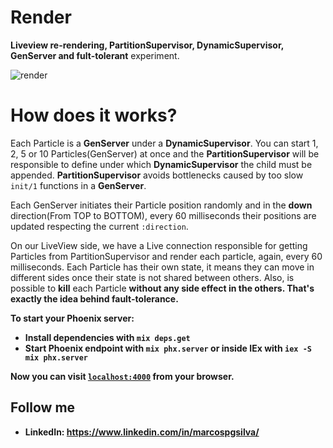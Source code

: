 # Render
<b>Liveview re-rendering, PartitionSupervisor, DynamicSupervisor, GenServer and fult-tolerant</b> experiment. 

![render](https://user-images.githubusercontent.com/19523657/213333214-7e08856d-7d0e-4258-91a2-20dc73934519.gif)

# How does it works?
Each Particle is a <b>GenServer</b> under a <b>DynamicSupervisor</b>.
You can start 1, 2, 5 or 10 Particles(GenServer) at once and the <b>PartitionSupervisor</b> will be responsible to define under which <b>DynamicSupervisor</b> the child must be appended. <b>PartitionSupervisor</b> avoids bottlenecks caused by too slow `init/1` functions in a <b>GenServer</b>.

Each GenServer initiates their Particle position randomly and in the <b>down</b> direction(From TOP to BOTTOM), every 60 milliseconds their positions are updated respecting the current `:direction`.

On our LiveView side, we have a Live connection responsible for getting Particles from PartitionSupervisor and render each particle, again, every 60 milliseconds. 
Each Particle has their own state, it means they can move in different sides once their state is not shared between others.
Also, is possible to <b>kill</b> each Particle <b>without any side effect<b> in the others.
That's exactly the idea behind <b>fault-tolerance</b>.

To start your Phoenix server:

  * Install dependencies with `mix deps.get`
  * Start Phoenix endpoint with `mix phx.server` or inside IEx with `iex -S mix phx.server`

Now you can visit [`localhost:4000`](http://localhost:4000) from your browser.

## Follow me

  * LinkedIn: https://www.linkedin.com/in/marcospgsilva/
